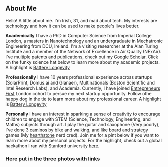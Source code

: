## About Me

Hello! A little about me. I'm Irish, 31, and mad about tech. My interests are technology and how it can be used to make people's lives better. 

**Academically** I have a PhD in Computer Science from Imperial College London, a masters in Nanotechnology and an undergraduate in Mechatronic Engineering from DCU, Ireland. I'm a visiting researcher at the Alan Turing Institute and a member of the Network of Excellence in Air Quality (NExAir). I've multiple patents and publications, check out my [Google Scholar](https://scholar.google.com.sg/citations?user=FFjIW-wAAAAJ&hl=en). Click on the funky science hat below to learn more about my academic projects. A highlight is [Battery Longevity](https://www.wikipedia.org)

**Professionally** I have 10 years professional experience across startups (SolarPrint, Domus.ai and Glanaer), Multinationals (Boston Scientific and Intel Research Labs), and Academia. Currently, I have joined [Entrepreneurs First](https://www.joinef.com) London cohort to persue my next startup opportunity. Follow othe happy dog in the tie to learn more about my professional career. A highlight is [Battery Longevity](https://www.wikipedia.org)

**Personally** I have an interest in sparking a sense of creativity to encourage children to engage with STEM (Science, Technology, Engineering, and Maths) subjects through art. I play the guitar and saxophone (Very poorly), I've done 3 [caminos](https://www.wikipedia.org) by bike and walking, and like board and strategy games (My [hearthstone](https://www.hsreplay.net) nerd cred).  Join me for a pint below if you want to learn more about my personal projects. For the highlight, check out a global hackathon I ran with Stanford university [here](https://www.wikipedia.org).

### Here put in the three photos with links

